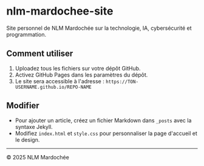 # nlm-mardochee-site
Site personnel de NLM Mardochée sur la technologie, IA, cybersécurité et programmation.

## Comment utiliser

1. Uploadez tous les fichiers sur votre dépôt GitHub.  
2. Activez GitHub Pages dans les paramètres du dépôt.  
3. Le site sera accessible à l'adresse : `https://TON-USERNAME.github.io/REPO-NAME`

## Modifier

- Pour ajouter un article, créez un fichier Markdown dans `_posts` avec la syntaxe Jekyll.  
- Modifiez `index.html` et `style.css` pour personnaliser la page d'accueil et le design.

---

© 2025 NLM Mardochée
